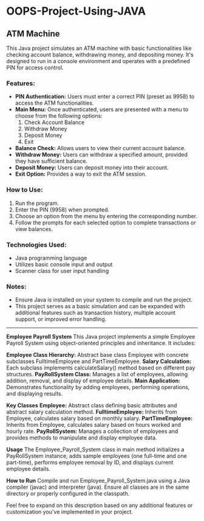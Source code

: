 # OOPS-Project-Using-JAVA


## ATM Machine

This Java project simulates an ATM machine with basic functionalities like checking account balance, withdrawing money, and depositing money. It's designed to run in a console environment and operates with a predefined PIN for access control.

### Features:
- **PIN Authentication:** Users must enter a correct PIN (preset as 9958) to access the ATM functionalities.
- **Main Menu:** Once authenticated, users are presented with a menu to choose from the following options:
  1. Check Account Balance
  2. Withdraw Money
  3. Deposit Money
  4. Exit
- **Balance Check:** Allows users to view their current account balance.
- **Withdraw Money:** Users can withdraw a specified amount, provided they have sufficient balance.
- **Deposit Money:** Users can deposit money into their account.
- **Exit Option:** Provides a way to exit the ATM session.

### How to Use:
1. Run the program.
2. Enter the PIN (9958) when prompted.
3. Choose an option from the menu by entering the corresponding number.
4. Follow the prompts for each selected option to complete transactions or view balances.

### Technologies Used:
- Java programming language
- Utilizes basic console input and output
- Scanner class for user input handling


### Notes:
- Ensure Java is installed on your system to compile and run the project.
- This project serves as a basic simulation and can be expanded with additional features such as transaction history, multiple account support, or improved error handling.

---


**Employee Payroll System**
This Java project implements a simple Employee Payroll System using object-oriented principles and inheritance. It includes:

**Employee Class Hierarchy:** Abstract base class Employee with concrete subclasses FulltimeEmployee and PartTimeEmployee.
**Salary Calculation:** Each subclass implements calculateSalary() method based on different pay structures.
**PayRollSystem Class:** Manages a list of employees, allowing addition, removal, and display of employee details.
**Main Application:** Demonstrates functionality by adding employees, performing operations, and displaying results.

**Key Classes**
**Employee:** Abstract class defining basic attributes and abstract salary calculation method.
**FulltimeEmployee:** Inherits from Employee, calculates salary based on monthly salary.
**PartTimeEmployee:** Inherits from Employee, calculates salary based on hours worked and hourly rate.
**PayRollSystem:** Manages a collection of employees and provides methods to manipulate and display employee data.

**Usage**
The Employee_Payroll_System class in main method initializes a PayRollSystem instance, adds sample employees (one full-time and one part-time), performs employee removal by ID, and displays current employee details.

**How to Run**
Compile and run Employee_Payroll_System.java using a Java compiler (javac) and interpreter (java). Ensure all classes are in the same directory or properly configured in the classpath.

Feel free to expand on this description based on any additional features or customization you've implemented in your project.
